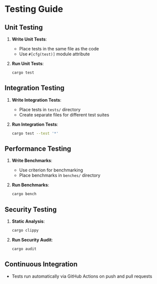 # Testing Guide

## Unit Testing
1. **Write Unit Tests**:
   - Place tests in the same file as the code
   - Use `#[cfg(test)]` module attribute

2. **Run Unit Tests**:
   ```sh
   cargo test
   ```

## Integration Testing
1. **Write Integration Tests**:
   - Place tests in `tests/` directory
   - Create separate files for different test suites

2. **Run Integration Tests**:
   ```sh
   cargo test --test '*'
   ```

## Performance Testing
1. **Write Benchmarks**:
   - Use criterion for benchmarking
   - Place benchmarks in `benches/` directory

2. **Run Benchmarks**:
   ```sh
   cargo bench
   ```

## Security Testing
1. **Static Analysis**:
   ```sh
   cargo clippy
   ```

2. **Run Security Audit**:
   ```sh
   cargo audit
   ```

## Continuous Integration
- Tests run automatically via GitHub Actions on push and pull requests
